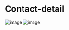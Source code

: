 # Contact-detail

![image](https://github.com/LOTOTRUONG/Contact-detail/assets/146346676/1ec05b73-e9ed-44bd-b07d-7e7e5577a126)
![image](https://github.com/LOTOTRUONG/Contact-detail/assets/146346676/53b284c2-b0ae-4660-a352-05c1d9eeac10)



